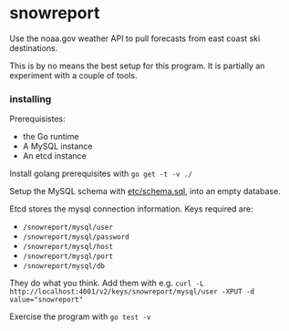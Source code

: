 # snowreport
Use the noaa.gov weather API to pull forecasts from east coast ski destinations.

This is by no means the best setup for this program.
It is partially an experiment with a couple of tools.

### installing

Prerequisistes:
* the Go runtime
* A MySQL instance
* An etcd instance

Install golang prerequisites with `go get -t -v ./`

Setup the MySQL schema with [etc/schema.sql](https://github.com/phone/snowreport/blob/master/etc/schema.sql), into an empty database.

Etcd stores the mysql connection information. Keys required are:
* `/snowreport/mysql/user`
* `/snowreport/mysql/password`
* `/snowreport/mysql/host`
* `/snowreport/mysql/port`
* `/snowreport/mysql/db`

They do what you think. Add them with e.g. `curl -L http://localhost:4001/v2/keys/snowreport/mysql/user -XPUT -d value="snowreport"`

Exercise the program with `go test -v`
